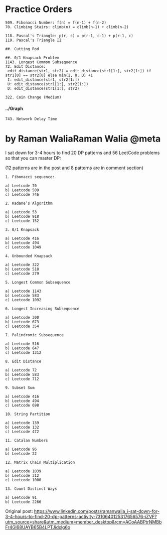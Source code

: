 # Practice Orders
~~~
509. Fibonacci Number: f(n) = f(n-1) + f(n-2)
70. Climbing Stairs: climb(n) = climb(n-1) + climb(n-2)
~~~

~~~
118. Pascal's Triangle: p(r, c) = p(r-1, c-1) + p(r-1, c)
119. Pascal's Triangle II
~~~

~~~
##. Cutting Rod
~~~

~~~
##. 0/1 Knapsack Problem
1143. Longest Common Subsequence
72. Edit Distance:
 edit_distance(str1, str2) = edit_distance(str1[1:], str2[1:]) if str1[0] == str2[0] else min(I, U, D) +1
 I: edit_distance(str1, str2[1:])
 U: edit_distance(str1[1:], str2[1:])
 D: edit_distance(str1[1:], str2)
~~~

~~~
322. Coin Change (Medium)
~~~

#### ../Graph
~~~
743. Network Delay Time
~~~

# by Raman WaliaRaman Walia @meta

I sat down for 3-4 hours to find 20 DP patterns and 56 LeetCode problems so that you can master DP:

(12 patterns are in the post and 8 patterns are in comment section)
~~~
1. Fibonacci sequence:

a) Leetcode 70
b) Leetcode 509
c) Leetcode 746

2. Kadane’s Algorithm

a) Leetcode 53
b) Leetcode 918
c) Leetcode 152

3. 0/1 Knapsack

a) Leetcode 416
b) Leetcode 494
c) Leetcode 1049

4. Unbounded Knapsack

a) Leetcode 322
b) Leetcode 518
c) Leetcode 279

5. Longest Common Subsequence

a) Leetcode 1143
b) Leetcode 583
c) Leetcode 1092

6. Longest Increasing Subsequence

a) Leetcode 300
b) Leetcode 673
c) Leetcode 354

7. Palindromic Subsequence

a) Leetcode 516
b) Leetcode 647
c) Leetcode 1312

8. Edit Distance

a) Leetcode 72
b) Leetcode 583
c) Leetcode 712

9. Subset Sum

a) Leetcode 416
b) Leetcode 494
c) Leetcode 698

10. String Partition

a) Leetcode 139
b) Leetcode 132
c) Leetcode 472

11. Catalan Numbers

a) Leetcode 96
b) Leetcode 22

12. Matrix Chain Multiplication

a) Leetcode 1039
b) Leetcode 312
c) Leetcode 1000

13. Count Distinct Ways 

a) Leetcode 91
b) Leetcode 2266
~~~
Original post: https://www.linkedin.com/posts/ramanwalia_i-sat-down-for-3-4-hours-to-find-20-dp-patterns-activity-7310640125317656576-iZVF?utm_source=share&utm_medium=member_desktop&rcm=ACoAABPtrNMBbFr4Gl68UAYB65B4LPTJidxlg6o
 

